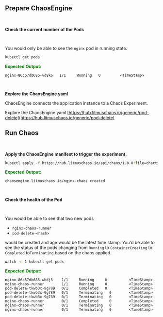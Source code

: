 <br>

## Prepare ChaosEngine

<br>

**Check the current number of the Pods**

<br>

You would only be able to see the `nginx` pod in running state.

```bash
kubectl get pods
```

<span style="color:green">**Expected Output:**</span>

```
nginx-86c57db685-vd8k6   1/1     Running   0         <TimeStamp>
```

<br>

**Explore the ChaosEngine yaml**

ChaosEngine connects the application instance to a Chaos Experiment.

Explore the ChaosEngine yaml [https://hub.litmuschaos.io/generic/pod-delete](https://hub.litmuschaos.io/generic/pod-delete)

## Run Chaos

<br>

**Apply the ChaosEngine manifest to trigger the experiment.**

```bash
kubectl apply -f https://hub.litmuschaos.io/api/chaos/1.8.0?file=charts/generic/pod-delete/engine.yaml
```

<span style="color:green">**Expected Output:**</span>

```bash
chaosengine.litmuschaos.io/nginx-chaos created
```

<br>

**Check the health of the Pod**

<br>

You would be able to see that two new pods

-   `nginx-chaos-runner`
-   `pod-delete-<hash>`

would be created and age would be the latest time stamp. You'd be able to see the status of the pods changing from `Running` to `ContainerCreating` to `Completed` to`Terminating` based on the chaos applied.

```bash
watch -n 1 kubectl get pods
```

<span style="color:green">**Expected Output:**</span>

```
nginx-86c57db685-wbdj5    1/1     Running     0          <TimeStamp>
nginx-chaos-runner        1/1     Running     0          <TimeStamp>
pod-delete-tkwb3x-9g789   0/1     Completed   0          <TimeStamp>
pod-delete-tkwb3x-9g789   0/1     Terminating   0        <TimeStamp>
pod-delete-tkwb3x-9g789   0/1     Terminating   0        <TimeStamp>
nginx-chaos-runner        0/1     Completed     0        <TimeStamp>
nginx-chaos-runner        0/1     Terminating   0        <TimeStamp>
nginx-chaos-runner        0/1     Terminating   0        <TimeStamp>
```
